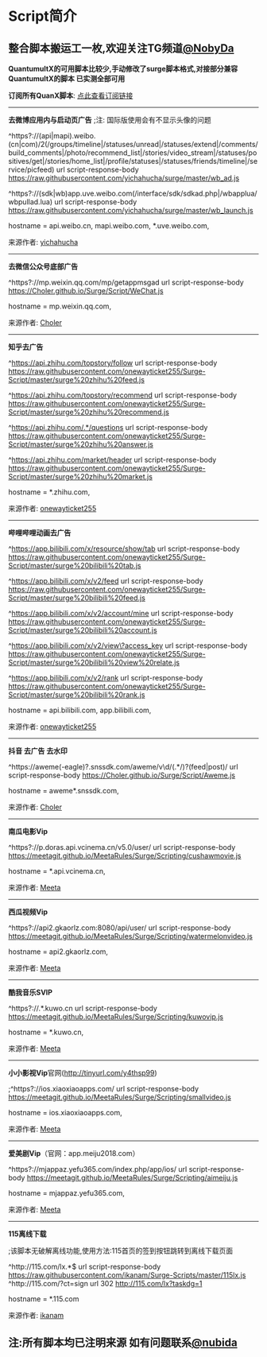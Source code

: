 # Script简介

## 整合脚本搬运工一枚,欢迎关注TG频道[@NobyDa](https://t.me/NobyDa)
 
**QuantumultX的可用脚本比较少,手动修改了surge脚本格式,对接部分兼容QuantumultX的脚本 已实测全部可用**

**订阅所有QuanX脚本**: [点此查看订阅链接](https://raw.githubusercontent.com/NobyDa/Script/master/QuantumultX/Js.conf)
 
-------
 
**去微博应用内与启动页广告** 
;注: 国际版使用会有不显示头像的问题

^https?:\/\/(api|mapi)\.weibo\.(cn|com)\/2(\/groups\/timeline|\/statuses\/unread|\/statuses\/extend|\/comments\/build_comments|\/photo\/recommend_list|\/stories\/video_stream|\/statuses\/positives\/get|\/stories\/home_list|\/profile\/statuses|\/statuses\/friends\/timeline|\/service\/picfeed) url script-response-body https://raw.githubusercontent.com/yichahucha/surge/master/wb_ad.js

^https?:\/\/(sdk|wb)app\.uve\.weibo\.com(\/interface\/sdk\/sdkad.php|\/wbapplua\/wbpullad.lua) url script-response-body https://raw.githubusercontent.com/yichahucha/surge/master/wb_launch.js

hostname = api.weibo.cn, mapi.weibo.com, *.uve.weibo.com, 

来源作者: [yichahucha](https://github.com/yichahucha)
 
 ------------
  
**去微信公众号底部广告** 

^https?:\/\/mp\.weixin\.qq\.com\/mp\/getappmsgad url script-response-body https://Choler.github.io/Surge/Script/WeChat.js

hostname = mp.weixin.qq.com,

来源作者: [Choler](https://github.com/Choler)
 
 ---------------
   
**知乎去广告** 

^https://api.zhihu.com/topstory/follow url script-response-body https://raw.githubusercontent.com/onewayticket255/Surge-Script/master/surge%20zhihu%20feed.js

^https://api.zhihu.com/topstory/recommend url script-response-body https://raw.githubusercontent.com/onewayticket255/Surge-Script/master/surge%20zhihu%20recommend.js

^https://api.zhihu.com/.*/questions url script-response-body https://raw.githubusercontent.com/onewayticket255/Surge-Script/master/surge%20zhihu%20answer.js

^https://api.zhihu.com/market/header url script-response-body https://raw.githubusercontent.com/onewayticket255/Surge-Script/master/surge%20zhihu%20market.js

hostname = *.zhihu.com,

来源作者: [onewayticket255](https://github.com/onewayticket255)
 
 ---------------
 
 **哔哩哔哩动画去广告** 

^https://app.bilibili.com/x/resource/show/tab url script-response-body https://raw.githubusercontent.com/onewayticket255/Surge-Script/master/surge%20bilibili%20tab.js

^https://app.bilibili.com/x/v2/feed url script-response-body https://raw.githubusercontent.com/onewayticket255/Surge-Script/master/surge%20bilibili%20feed.js

^https://app.bilibili.com/x/v2/account/mine url script-response-body https://raw.githubusercontent.com/onewayticket255/Surge-Script/master/surge%20bilibili%20account.js

^https://app.bilibili.com/x/v2/view\?access_key url script-response-body https://raw.githubusercontent.com/onewayticket255/Surge-Script/master/surge%20bilibili%20view%20relate.js

^https://app.bilibili.com/x/v2/rank url script-response-body https://raw.githubusercontent.com/onewayticket255/Surge-Script/master/surge%20bilibili%20rank.js

hostname = api.bilibili.com, app.bilibili.com, 

来源作者: [onewayticket255](https://github.com/onewayticket255)

--------

**抖音 去广告 去水印** 

^https://aweme(-eagle)?.snssdk.com/aweme/v\d/(.*/)?(feed|post)/ url script-response-body https://Choler.github.io/Surge/Script/Aweme.js

hostname = aweme*.snssdk.com, 

来源作者: [Choler](https://github.com/Choler)

-----------


**南瓜电影Vip**

^https?:\/\/p\.doras\.api\.vcinema\.cn\/v5.0\/user/ url script-response-body https://meetagit.github.io/MeetaRules/Surge/Scripting/cushawmovie.js

hostname = *.api.vcinema.cn,

来源作者: [Meeta](https://github.com/MeetaGit)

-------------

**西瓜视频Vip**

^https?:\/\/api2\.gkaorlz\.com\:8080\/api\/user\/ url script-response-body https://meetagit.github.io/MeetaRules/Surge/Scripting/watermelonvideo.js

hostname = api2.gkaorlz.com,

来源作者: [Meeta](https://github.com/MeetaGit)

--------------

**酷我音乐SVIP**

^https?:\/\/.*\.kuwo\.cn url script-response-body https://meetagit.github.io/MeetaRules/Surge/Scripting/kuwovip.js

hostname = *.kuwo.cn,

来源作者: [Meeta](https://github.com/MeetaGit)

-------------

**小小影视Vip**官网(http://tinyurl.com/y4thsp99)

;^https?:\/\/ios\.xiaoxiaoapps\.com\/ url script-response-body https://meetagit.github.io/MeetaRules/Surge/Scripting/smallvideo.js

hostname = ios.xiaoxiaoapps.com,

来源作者: [Meeta](https://github.com/MeetaGit)

--------

**爱美剧Vip**（官网：app.meiju2018.com）

^https?://mjappaz.yefu365.com/index.php/app/ios/ url script-response-body https://meetagit.github.io/MeetaRules/Surge/Scripting/aimeiju.js

hostname = mjappaz.yefu365.com,

来源作者: [Meeta](https://github.com/MeetaGit)

--------

**115离线下载** 

;该脚本无破解离线功能,使用方法:115首页的签到按钮跳转到离线下载页面

^http:\/\/115\.com\/lx.*$  url script-response-body https://raw.githubusercontent.com/ikanam/Surge-Scripts/master/115lx.js
^http:\/\/115\.com\/\?ct=sign url 302 http://115.com/lx?taskdg=1

hostname = *.115.com

来源作者: [ikanam](https://github.com/ikanam)


## 注:所有脚本均已注明来源 如有问题联系[@nubida](https://t.me/nubida)
